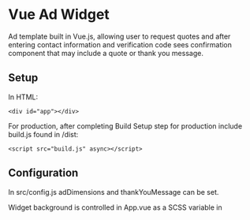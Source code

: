 # Vue Ad Widget

Ad template built in Vue.js, allowing user to request quotes and after entering contact information and verification code sees confirmation component that may include a quote or thank you message.

## Setup
In HTML:

 `<div id="app"></div>`
 
For production, after completing Build Setup step for production include build.js found in /dist:

 `<script src="build.js" async></script>`

## Configuration
In src/config.js adDimensions and thankYouMessage can be set.

Widget background is controlled in App.vue as a SCSS variable in <style>.
  
## Build Setup

``` bash
# install dependencies
npm install

# serve with hot reload at localhost:8080
npm run dev

# build for production with minification
npm run build
```

For detailed explanation on how things work, consult the [docs for vue-loader](http://vuejs.github.io/vue-loader).
